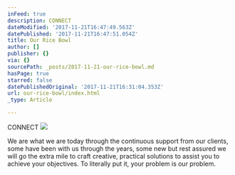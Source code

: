 ```yaml
---
inFeed: true
description: CONNECT
dateModified: '2017-11-21T16:47:49.563Z'
datePublished: '2017-11-21T16:47:51.054Z'
title: Our Rice Bowl
author: []
publisher: {}
via: {}
sourcePath: _posts/2017-11-21-our-rice-bowl.md
hasPage: true
starred: false
datePublishedOriginal: '2017-11-21T16:31:04.353Z'
url: our-rice-bowl/index.html
_type: Article

---
```

CONNECT
![](https://the-grid-user-content.s3-us-west-2.amazonaws.com/e524fb73-95ef-43fa-a495-6d66341f8ff2.png)

We are what we are today through the continuous support from our clients, some have been with us through the years, some new but rest assured we will go the extra mile to craft creative, practical solutions to assist you to achieve your objectives. To literally put it, your problem is our problem.